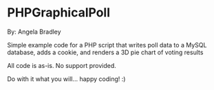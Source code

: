 PHPGraphicalPoll
================

By: Angela Bradley

Simple example code for a PHP script that writes poll data to a MySQL database, adds a cookie, and renders a 3D pie chart of voting results

All code is as-is. No support provided.

Do with it what you will... happy coding! :)

